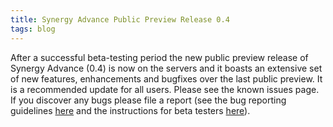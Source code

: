 ```yaml
---
title: Synergy Advance Public Preview Release 0.4
tags: blog
---
```


After a successful beta-testing period the new public preview release of Synergy Advance (0.4) is now on the servers and it boasts an extensive set of new features, enhancements and bugfixes over the last public preview. It is a recommended update for all users. Please see the known issues page. If you discover any bugs please file a report (see the bug reporting guidelines [here](http://www.wincent.com/a/knowledge-base/archives/2004/11/how_to_file_a_g.php) and the instructions for beta testers [here](http://www.wincent.com/a/knowledge-base/archives/2005/04/information_for.php)).

